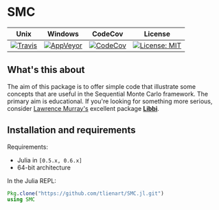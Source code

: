 # SMC

Unix | Windows | CodeCov | License
---- | ------- | ------- | -------
[![Travis](https://travis-ci.org/tlienart/SMC.jl.svg?branch=master)](https://travis-ci.org/tlienart/SMC.jl) | [![AppVeyor](https://ci.appveyor.com/api/projects/status/github/tlienart/SMC.jl?branch=master&svg=true)](https://ci.appveyor.com/project/tlienart/smc-jl) | [![CodeCov](http://codecov.io/github/tlienart/SMC.jl/coverage.svg?branch=master)](http://codecov.io/github/tlienart/SMC.jl?branch=master) | [![License: MIT](https://img.shields.io/badge/License-MIT-blue.svg)](https://opensource.org/licenses/MIT)

## What's this about

The aim of this package is to offer simple code that illustrate some concepts that are useful in the Sequential Monte Carlo framework.
The primary aim is educational.
If you're looking for something more serious, consider [Lawrence Murray's](http://www.indii.org/about/) excellent package [**Libbi**](http://libbi.org).

## Installation and requirements

Requirements:

* Julia in `[0.5.x, 0.6.x]`
* 64-bit architecture

In the Julia REPL:

```julia
Pkg.clone("https://github.com/tlienart/SMC.jl.git")
using SMC
```
